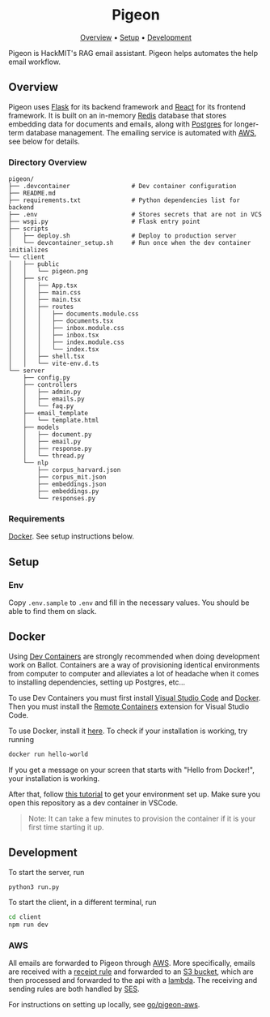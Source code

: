 <h1 align="center">Pigeon</h1>

<div align="center">
	<a href="#overview">Overview</a>
  <span> • </span>
    	<a href="#setup">Setup</a>
  <span> • </span>
    	<a href="#development">Development</a>
  <p></p>
</div>

Pigeon is HackMIT's RAG email assistant. Pigeon helps automates the help email workflow.

## Overview

Pigeon uses [Flask](https://flask.palletsprojects.com/en/2.2.x/) for its backend framework and [React](https://reactjs.org) for its frontend framework. It is built on an in-memory [Redis](https://redis.io/) database that stores embedding data for documents and emails, along with [Postgres](https://www.postgresql.org/) for longer-term database management. The emailing service is automated with [AWS](https://aws.amazon.com/), see below for details.

### Directory Overview

```
pigeon/
├── .devcontainer                 # Dev container configuration
├── README.md
├── requirements.txt              # Python dependencies list for backend
├── .env                          # Stores secrets that are not in VCS                  
├── wsgi.py                       # Flask entry point
├── scripts
│   ├── deploy.sh                 # Deploy to production server
│   └── devcontainer_setup.sh     # Run once when the dev container initializes  
└── client
│   ├── public
│   │   └── pigeon.png
│   ├── src
│   │   ├── App.tsx
│   │   ├── main.css
│   │   ├── main.tsx
│   │   ├── routes
│   │   │   ├── documents.module.css
│   │   │   ├── documents.tsx
│   │   │   ├── inbox.module.css
│   │   │   ├── inbox.tsx
│   │   │   ├── index.module.css
│   │   │   └── index.tsx
│   │   ├── shell.tsx
│   │   └── vite-env.d.ts
└── server
    ├── config.py
    ├── controllers
    │   ├── admin.py
    │   ├── emails.py
    │   └── faq.py
    ├── email_template
    │   └── template.html
    ├── models
    │   ├── document.py
    │   ├── email.py
    │   ├── response.py
    │   └── thread.py
    └── nlp
        ├── corpus_harvard.json
        ├── corpus_mit.json
        ├── embeddings.json
        ├── embeddings.py
        └── responses.py
```

### Requirements

[Docker](https://docs.docker.com/get-started/). See setup instructions below.

## Setup

### Env

Copy `.env.sample` to `.env` and fill in the necessary values. You should be able to find them on slack.

## Docker

Using [Dev Containers](https://code.visualstudio.com/docs/devcontainers/containers#_quick-start-open-an-existing-folder-in-a-container) are strongly recommended when doing development work on Ballot. Containers are a way of provisioning identical environments from computer to computer and alleviates a lot of headache when it comes to installing dependencies, setting up Postgres, etc...

To use Dev Containers you must first install [Visual Studio Code](https://code.visualstudio.com/) and [Docker](https://www.docker.com/get-started/). Then you must install the [Remote Containers](https://marketplace.visualstudio.com/items?itemName=ms-vscode-remote.remote-containers) extension for Visual Studio Code.

To use Docker, install it [here](https://docs.docker.com/get-docker/). To check if your installation is working, try running

```sh
docker run hello-world
```

If you get a message on your screen that starts with "Hello from Docker!", your installation is working.

After that, follow [this tutorial](https://www.youtube.com/watch?v=Uvf2FVS1F8k) to get your environment set up. Make sure you open this repository as a dev container in VSCode.

> Note: It can take a few minutes to provision the container if it is your first time starting it up.

## Development

To start the server, run

```sh
python3 run.py
```

To start the client, in a different terminal, run 
```sh
cd client
npm run dev
```

### AWS

All emails are forwarded to Pigeon through [AWS](https://aws.amazon.com/). More specifically, emails are received with a [receipt rule](https://docs.aws.amazon.com/ses/latest/dg/receiving-email-concepts.html) and forwarded to an [S3 bucket](https://aws.amazon.com/s3/), which are then processed and forwarded to the api with a [lambda](https://aws.amazon.com/lambda/). The receiving and sending rules are both handled by [SES](https://aws.amazon.com/ses/). 

For instructions on setting up locally, see [go/pigeon-aws](https://docs.google.com/document/d/1ASPwrC0LeI1jgSu9yML05zhb3SXFs6xe-xUKox3JWNw/edit).
